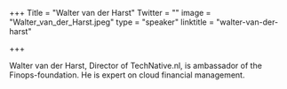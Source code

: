 +++
Title = "Walter van der Harst"
Twitter = ""
image = "Walter_van_der_Harst.jpeg"
type = "speaker"
linktitle = "walter-van-der-harst"

+++

Walter van der Harst, Director of TechNative.nl, is ambassador of the Finops-foundation. He is expert on cloud financial management. 
